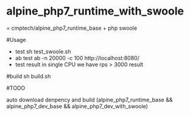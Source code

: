 # alpine_php7_runtime_with_swoole

 = cmptech/alpine_php7_runtime_base + php swoole 

#Usage

* test
sh test_swoole.sh
* ab test
ab -n 20000 -c 100 http://localhost:8080/
* test result
in single CPU we have rps > 3000 result

#build
sh build.sh
   
#TODO

auto download denpency and build (alpine_php7_runtime_base && alpine_php7_dev_base && alpine_php7_dev_with_swoole)

